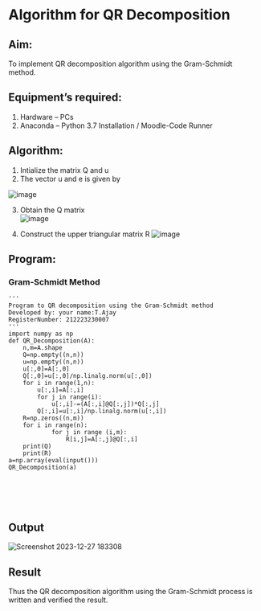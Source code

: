 # Algorithm for QR Decomposition
## Aim:
To implement QR decomposition algorithm using the Gram-Schmidt method.
## Equipment’s required:
1.	Hardware – PCs
2.	Anaconda – Python 3.7 Installation / Moodle-Code Runner
## Algorithm:
1.	Intialize the matrix Q and u
2.	The vector u and e is given by

![image](https://github.com/Ajayreddy-2006/QRdecomposition/assets/145742508/af5c56e4-e873-45cf-8fe5-031eed6c99ac)


3.	Obtain the Q matrix   
![image](https://github.com/Ajayreddy-2006/QRdecomposition/assets/145742508/9981cb2f-ba61-4a76-b555-c05619714194)

4.	Construct the upper triangular matrix R
![image](https://github.com/Ajayreddy-2006/QRdecomposition/assets/145742508/44c87186-19a4-4cb4-a4c2-1c6a6457ccc1)



## Program:
### Gram-Schmidt Method
```
''' 
Program to QR decomposition using the Gram-Schmidt method
Developed by: your name:T.Ajay
RegisterNumber: 212223230007
'''
import numpy as np
def QR_Decomposition(A):
    n,m=A.shape
    Q=np.empty((n,n))
    u=np.empty((n,n))
    u[:,0]=A[:,0]
    Q[:,0]=u[:,0]/np.linalg.norm(u[:,0])
    for i in range(1,n):
        u[:,i]=A[:,i]
        for j in range(i):
            u[:,i]-=(A[:,i]@Q[:,j])*Q[:,j]
        Q[:,i]=u[:,i]/np.linalg.norm(u[:,i])
    R=np.zeros((n,m))
    for i in range(n):
            for j in range (i,m):
                R[i,j]=A[:,j]@Q[:,i]
    print(Q)
    print(R)
a=np.array(eval(input()))
QR_Decomposition(a)






```

## Output

![Screenshot 2023-12-27 183308](https://github.com/Ajayreddy-2006/QRdecomposition/assets/145742508/0cf9193d-3358-4d8a-a416-eca6e038330a)



## Result
Thus the QR decomposition algorithm using the Gram-Schmidt process is written and verified the result.
